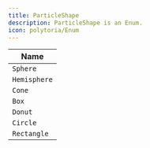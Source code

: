 ```yaml
---
title: ParticleShape
description: ParticleShape is an Enum.
icon: polytoria/Enum
---
```


| Name         |
| ------------ |
| `Sphere`     |
| `Hemisphere` |
| `Cone`       |
| `Box`        |
| `Donut`      |
| `Circle`     |
| `Rectangle`  |
